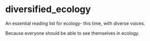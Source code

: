 # diversified_ecology
An essential reading list for ecology- this time, with diverse voices.

Because everyone should be able to see themselves in ecology.
